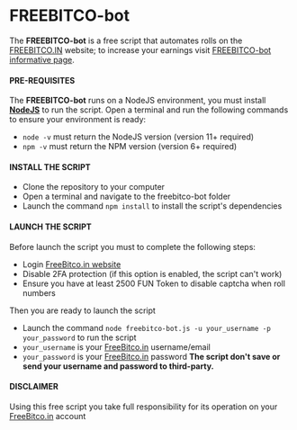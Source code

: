 # FREEBITCO-bot
The **FREEBITCO-bot** is a free script that automates rolls on the [FREEBITCO.IN](https://freebitco.in/?r=37400527) website; to increase your earnings visit [FREEBITCO-bot informative page](https://digitalgain.net/freebitco-bot.php).
#### PRE-REQUISITES
The **FREEBITCO-bot** runs on a NodeJS environment, you must install [**NodeJS**](https://nodejs.org/en/download/) to run the script. Open a terminal and run the following commands to ensure your environment is ready:
*   `node -v` must return the NodeJS version (version 11+ required)
*   `npm -v` must return the NPM version (version 6+ required)
#### INSTALL THE SCRIPT
*   Clone the repository to your computer
*   Open a terminal and navigate to the freebitco-bot folder
*   Launch the command `npm install` to install the script's dependencies
#### LAUNCH THE SCRIPT
Before launch the script you must to complete the following steps:
*   Login [FreeBitco.in website](https://freebitco.in/?r=37400527)
*   Disable 2FA protection (if this option is enabled, the script can't work)
*   Ensure you have at least 2500 FUN Token to disable captcha when roll numbers

Then you are ready to launch the script
*   Launch the command `node freebitco-bot.js -u your_username -p your_password` to run the script
*   `your_username` is your [FreeBitco.in](https://freebitco.in/?r=37400527) username/email
*   `your_password` is your [FreeBitco.in](https://freebitco.in/?r=37400527) password
**The script don't save or send your username and password to third-party.**
#### DISCLAIMER
Using this free script you take full responsibility for its operation on your [FreeBitco.in](https://freebitco.in/?r=37400527) account